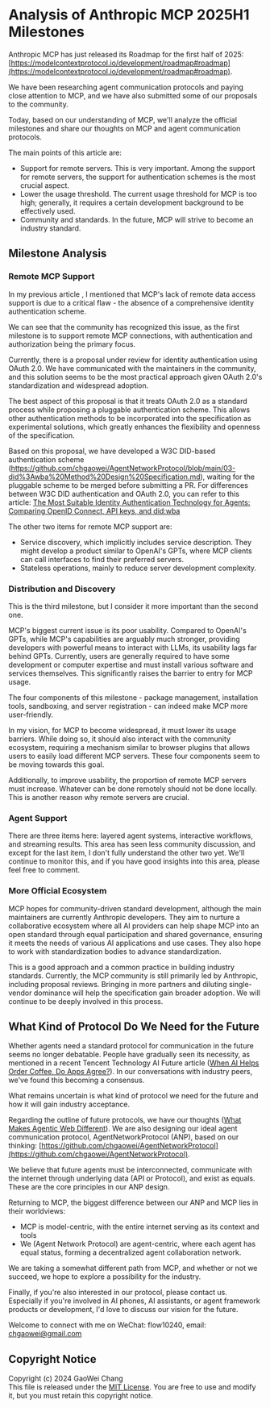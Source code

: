 # Analysis of Anthropic MCP 2025H1 Milestones

Anthropic MCP has just released its Roadmap for the first half of 2025: [https://modelcontextprotocol.io/development/roadmap#roadmap](https://modelcontextprotocol.io/development/roadmap#roadmap).

We have been researching agent communication protocols and paying close attention to MCP, and we have also submitted some of our proposals to the community.

Today, based on our understanding of MCP, we'll analyze the official milestones and share our thoughts on MCP and agent communication protocols.

The main points of this article are:

- Support for remote servers. This is very important. Among the support for remote servers, the support for authentication schemes is the most crucial aspect.
- Lower the usage threshold. The current usage threshold for MCP is too high; generally, it requires a certain development background to be effectively used.
- Community and standards. In the future, MCP will strive to become an industry standard.


## Milestone Analysis

### Remote MCP Support

In my previous article , I mentioned that MCP's lack of remote data access support is due to a critical flaw - the absence of a comprehensive identity authentication scheme.

We can see that the community has recognized this issue, as the first milestone is to support remote MCP connections, with authentication and authorization being the primary focus.

Currently, there is a proposal under review for identity authentication using OAuth 2.0. We have communicated with the maintainers in the community, and this solution seems to be the most practical approach given OAuth 2.0's standardization and widespread adoption.

The best aspect of this proposal is that it treats OAuth 2.0 as a standard process while proposing a pluggable authentication scheme. This allows other authentication methods to be incorporated into the specification as experimental solutions, which greatly enhances the flexibility and openness of the specification.

Based on this proposal, we have developed a W3C DID-based authentication scheme (https://github.com/chgaowei/AgentNetworkProtocol/blob/main/03-did%3Awba%20Method%20Design%20Specification.md), waiting for the pluggable scheme to be merged before submitting a PR. For differences between W3C DID authentication and OAuth 2.0, you can refer to this article: [The Most Suitable Identity Authentication Technology for Agents: Comparing OpenID Connect, API keys, and did:wba](https://github.com/chgaowei/AgentNetworkProtocol/blob/main/blogs/Comparison%20of%20did%3Awba%20with%20OpenID%20Connect%20and%20API%20keys.md)

The other two items for remote MCP support are:

- Service discovery, which implicitly includes service description. They might develop a product similar to OpenAI's GPTs, where MCP clients can call interfaces to find their preferred servers.
- Stateless operations, mainly to reduce server development complexity.

### Distribution and Discovery

This is the third milestone, but I consider it more important than the second one.

MCP's biggest current issue is its poor usability. Compared to OpenAI's GPTs, while MCP's capabilities are arguably much stronger, providing developers with powerful means to interact with LLMs, its usability lags far behind GPTs. Currently, users are generally required to have some development or computer expertise and must install various software and services themselves. This significantly raises the barrier to entry for MCP usage.

The four components of this milestone - package management, installation tools, sandboxing, and server registration - can indeed make MCP more user-friendly.

In my vision, for MCP to become widespread, it must lower its usage barriers. While doing so, it should also interact with the community ecosystem, requiring a mechanism similar to browser plugins that allows users to easily load different MCP servers. These four components seem to be moving towards this goal.

Additionally, to improve usability, the proportion of remote MCP servers must increase. Whatever can be done remotely should not be done locally. This is another reason why remote servers are crucial.

### Agent Support

There are three items here: layered agent systems, interactive workflows, and streaming results. This area has seen less community discussion, and except for the last item, I don't fully understand the other two yet. We'll continue to monitor this, and if you have good insights into this area, please feel free to comment.

### More Official Ecosystem

MCP hopes for community-driven standard development, although the main maintainers are currently Anthropic developers. They aim to nurture a collaborative ecosystem where all AI providers can help shape MCP into an open standard through equal participation and shared governance, ensuring it meets the needs of various AI applications and use cases. They also hope to work with standardization bodies to advance standardization.

This is a good approach and a common practice in building industry standards. Currently, the MCP community is still primarily led by Anthropic, including proposal reviews. Bringing in more partners and diluting single-vendor dominance will help the specification gain broader adoption. We will continue to be deeply involved in this process.

## What Kind of Protocol Do We Need for the Future

Whether agents need a standard protocol for communication in the future seems no longer debatable. People have gradually seen its necessity, as mentioned in a recent Tencent Technology AI Future article ([When AI Helps Order Coffee, Do Apps Agree?](https://mp.weixin.qq.com/s/vRSn0jKRwGa-Ut6G5keD8w)). In our conversations with industry peers, we've found this becoming a consensus.

What remains uncertain is what kind of protocol we need for the future and how it will gain industry acceptance.

Regarding the outline of future protocols, we have our thoughts ([What Makes Agentic Web Different](https://github.com/chgaowei/AgentNetworkProtocol/blob/main/blogs/What-Makes-Agentic-Web-Different.md)). We are also designing our ideal agent communication protocol, AgentNetworkProtocol (ANP), based on our thinking: [https://github.com/chgaowei/AgentNetworkProtocol](https://github.com/chgaowei/AgentNetworkProtocol).

We believe that future agents must be interconnected, communicate with the internet through underlying data (API or Protocol), and exist as equals. These are the core principles in our ANP design.

Returning to MCP, the biggest difference between our ANP and MCP lies in their worldviews:
- MCP is model-centric, with the entire internet serving as its context and tools
- We (Agent Network Protocol) are agent-centric, where each agent has equal status, forming a decentralized agent collaboration network.

We are taking a somewhat different path from MCP, and whether or not we succeed, we hope to explore a possibility for the industry.

Finally, if you're also interested in our protocol, please contact us. Especially if you're involved in AI phones, AI assistants, or agent framework products or development, I'd love to discuss our vision for the future.

Welcome to connect with me on WeChat: flow10240, email: chgaowei@gmail.com

## Copyright Notice
Copyright (c) 2024 GaoWei Chang  
This file is released under the [MIT License](./LICENSE). You are free to use and modify it, but you must retain this copyright notice.
